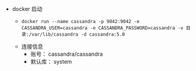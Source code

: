 - docker 启动
	- ```
	  docker run --name cassandra -p 9042:9042 -e CASSANDRA_USER=cassandra -e CASSANDRA_PASSWORD=cassandra -v 目录:/var/lib/cassandra -d cassandra:5.0
	  ```
	- 连接信息
		- 账号： cassandra/cassandra
		- 默认库： system
